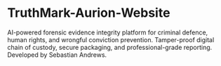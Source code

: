 # TruthMark-Aurion-Website
AI-powered forensic evidence integrity platform for criminal defence, human rights, and wrongful conviction prevention. Tamper-proof digital chain of custody, secure packaging, and professional-grade reporting. Developed by Sebastian Andrews.
